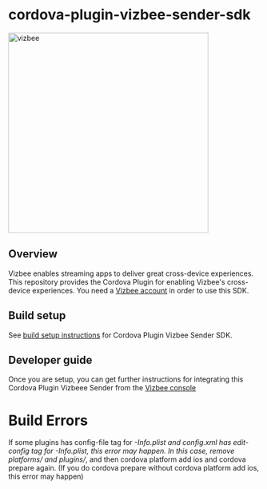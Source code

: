 
# cordova-plugin-vizbee-sender-sdk
<img src="https://static.claspws.tv/images/common/logos/vizbee_logo_tagline.png" alt="vizbee" width="400"/>

## Overview

Vizbee enables streaming apps to deliver great cross-device experiences. This repository provides the Cordova Plugin for enabling Vizbee's cross-device experiences. You need a [Vizbee account](https://console.vizbee.tv) in order to use this SDK.

## Build setup

See [build setup instructions](https://gist.github.com/vizbee/7b725288d2ef6ec906109a4e1a9c1ad9) for Cordova Plugin Vizbee Sender SDK.

## Developer guide

Once you are setup, you can get further instructions for integrating this Cordova Plugin Vizbeee Sender from the [Vizbee console]([https://console.vizbee.tv](https://console.vizbee.tv/app/vzb2018119/develop/guides/reactnative-snippets))
  

# Build Errors

If some plugins has config-file tag for *-Info.plist and config.xml has edit-config tag for *-Info.plist, this error may happen. In this case, remove platforms/* and plugins/*, and then cordova platform add ios and cordova prepare again. (If you do cordova prepare without cordova platform add ios, this error may happen)
